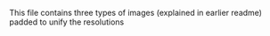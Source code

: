 This file contains three types of images (explained in earlier readme) padded to unify the resolutions


